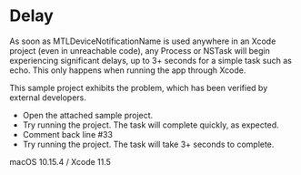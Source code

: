 # Delay

As soon as MTLDeviceNotificationName is used anywhere in an Xcode project (even in unreachable code), any Process or NSTask will begin experiencing significant delays, up to 3+ seconds for a simple task such as echo. This only happens when running the app through Xcode.

This sample project exhibits the problem, which has been verified by external developers.

- Open the attached sample project.
- Try running the project. The task will complete quickly, as expected.
- Comment back line #33
- Try running the project. The task will take 3+ seconds to complete.

macOS 10.15.4 / Xcode 11.5
